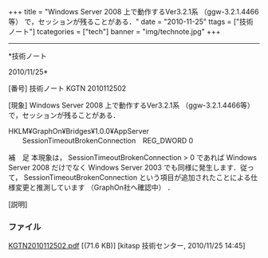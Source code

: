 ﻿+++
title = "Windows Server 2008 上で動作するVer3.2.1系 （ggw-3.2.1.4466等） で，セッションが残ることがある．"
date = "2010-11-25"
ttags = ["技術ノート"]
tcategories = ["tech"]
banner = "img/technote.jpg"
+++

-----------------------------------------------------------------------------------------------------------------------------

*技術ノート

2010/11/25*


[番号]
技術ノート KGTN 2010112502

[現象]
Windows Server 2008 上で動作するVer3.2.1系 （ggw-3.2.1.4466等）
で，セッションが残ることがある．

HKLM¥GraphOn¥Bridges¥1.0.0¥AppServer
　　SessionTimeoutBrokenConnection　REG_DWORD 0

補　足
本現象は， SessionTimeoutBrokenConnection > 0 であれば Windows Server
2008 だけでなく Windows Server 2003 でも同様に発生します．従って，
SessionTimeoutBrokenConnection
という項目が追加されたことによる仕様変更と推測しています
（GraphOn社へ確認中） ．

[説明]


### ファイル

 
 


[KGTN2010112502.pdf](http://techreport.kitasp.net/attachments/download/403/KGTN2010112502.pdf)
 [(71.6 KB)] [kitasp 技術センター, 2010/11/25
14:45]


 


 

